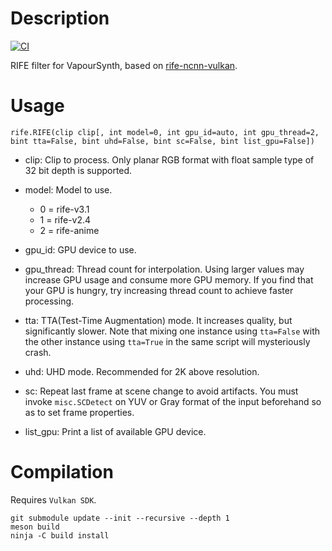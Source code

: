 Description
===========
[![CI](https://github.com/HomeOfVapourSynthEvolution/VapourSynth-RIFE-ncnn-Vulkan/actions/workflows/CI.yml/badge.svg)](https://github.com/HomeOfVapourSynthEvolution/VapourSynth-RIFE-ncnn-Vulkan/actions/workflows/CI.yml)

RIFE filter for VapourSynth, based on [rife-ncnn-vulkan](https://github.com/nihui/rife-ncnn-vulkan).


Usage
=====

    rife.RIFE(clip clip[, int model=0, int gpu_id=auto, int gpu_thread=2, bint tta=False, bint uhd=False, bint sc=False, bint list_gpu=False])

* clip: Clip to process. Only planar RGB format with float sample type of 32 bit depth is supported.

* model: Model to use.
  * 0 = rife-v3.1
  * 1 = rife-v2.4
  * 2 = rife-anime

* gpu_id: GPU device to use.

* gpu_thread: Thread count for interpolation. Using larger values may increase GPU usage and consume more GPU memory. If you find that your GPU is hungry, try increasing thread count to achieve faster processing.

* tta: TTA(Test-Time Augmentation) mode. It increases quality, but significantly slower. Note that mixing one instance using `tta=False` with the other instance using `tta=True` in the same script will mysteriously crash.

* uhd: UHD mode. Recommended for 2K above resolution.

* sc: Repeat last frame at scene change to avoid artifacts. You must invoke `misc.SCDetect` on YUV or Gray format of the input beforehand so as to set frame properties.

* list_gpu: Print a list of available GPU device.


Compilation
===========

Requires `Vulkan SDK`.

```
git submodule update --init --recursive --depth 1
meson build
ninja -C build install
```
